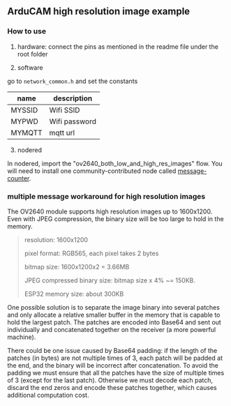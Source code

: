 ## ArduCAM high resolution image example

### How to use

1. hardware: connect the pins as mentioned in the readme file under the root folder 

2. software

go to `network_common.h` and set the constants 

| name   | description   |
| ------ | ------------- |
| MYSSID | Wifi SSID     |
| MYPWD  | Wifi password |
| MYMQTT | mqtt url      |

3. nodered

In nodered, import the "ov2640_both_low_and_high_res_images" flow. You will need to install one community-contributed node called [message-counter](https://flows.nodered.org/node/node-red-contrib-message-counter).

### multiple message workaround for high resolution images

The OV2640 module supports high resolution images up to 1600x1200. Even with JPEG compression, the binary size will be too large to hold in the memory.

> resolution: 1600x1200
>
> pixel format: RGB565, each pixel takes 2 bytes
>
> bitmap size: 1600x1200x2 = 3.66MB
>
> JPEG compressed binary size: bitmap size x 4% ~= 150KB.
>
> ESP32 memory size: about 300KB

One possible solution is to separate the image binary into several patches and only allocate a relative smaller buffer in the memory that is capable to hold the largest patch. The patches are encoded into Base64 and sent out individually and concatenated together on the receiver (a more powerful machine).

There could be one issue caused by Base64 padding: if the length of the patches (in bytes) are not multiple times of 3, each patch will be padded at the end, and the binary will be incorrect after concatenation. To avoid the padding we must ensure that all the patches have the size of multiple times of 3 (except for the last patch). Otherwise we must decode each patch, discard the end zeros and encode these patches together, which causes additional computation cost.





